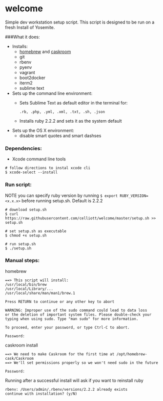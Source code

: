 # welcome

Simple dev workstation setup script. This script is designed to be run on a fresh Install of Yosemite.


###What it does:
- Installs:
  - [homebrew](http://brew.sh) and [caskroom](http://caskroom.io)
  - git
  - rbenv
  - pyenv
  - vagrant
  - boot2docker
  - iterm2
  - sublime text    
- Sets up the command line environment: 
  - Sets Sublime Text as default editor in the terminal for:
  
  	`.rb, .php, .yml, .xml, .txt, .sh, .json`
  - Installs ruby 2.2.2 and sets it as the system default
- Sets up the OS X environment:
  - disable smart quotes and smart dashses

### Dependencies:
- Xcode command line tools

```
# follow directions to instal xcode cli
$ xcode-select --install
```  
  
### Run script:
NOTE you can specify ruby version by running `$ export RUBY_VERSION=<x.x.x>` before running setup.sh. Default is 2.2.2
  
```
# download setup.sh
$ curl https://raw.githubusercontent.com/celliott/welcome/master/setup.sh >> setup.sh
	
# set setup.sh as executable	
$ chmod +x setup.sh
	
# run setup.sh
$ ./setup.sh
```	

### Manual steps:


homebrew

```
==> This script will install:
/usr/local/bin/brew
/usr/local/Library/...
/usr/local/share/man/man1/brew.1

Press RETURN to continue or any other key to abort

```



```
WARNING: Improper use of the sudo command could lead to data loss
or the deletion of important system files. Please double-check your
typing when using sudo. Type "man sudo" for more information.

To proceed, enter your password, or type Ctrl-C to abort.

Password:
```

caskroom install

```
==> We need to make Caskroom for the first time at /opt/homebrew-cask/Caskroom
==> We'll set permissions properly so we won't need sudo in the future

Password:
```

Running after a successful install will ask if you want to reinstall ruby

```
rbenv: /Users/admin/.rbenv/versions/2.2.2 already exists
continue with installation? (y/N)
```


